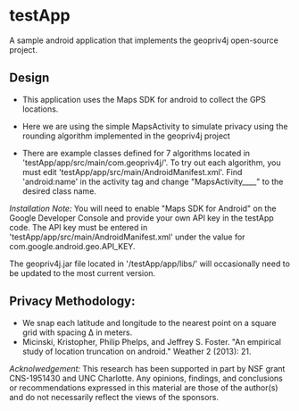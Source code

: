 # testApp
A sample android application that implements the geopriv4j open-source project.

## Design
* This application uses the Maps SDK for android to collect the GPS locations.
* Here we are using the simple MapsActivity to simulate privacy using the rounding algorithm implemented in the geopriv4j project

* There are example classes defined for 7 algorithms located in 'testApp/app/src/main/com.geopriv4j/'. To try out each algorithm, you must edit 'testApp/app/src/main/AndroidManifest.xml'. Find 'android:name' in the activity tag and change "MapsActivity____" to the desired class name.


*Installation Note:* You will need to enable "Maps SDK for Android" on the Google Developer Console and provide your own API key in the testApp code. The API key must be entered in 'testApp/app/src/main/AndroidManifest.xml' under the value for com.google.android.geo.API_KEY.

The geopriv4j.jar file located in '/testApp/app/libs/' will occasionally need to be updated to the most current version.


## Privacy Methodology:
* We snap each latitude and longitude to the nearest point on a square grid with spacing ∆ in meters.
* Micinski, Kristopher, Philip Phelps, and Jeffrey S. Foster. "An empirical study of location truncation on android." Weather 2 (2013): 21.


*Acknolwedgement:* This research has been supported in part by NSF grant CNS-1951430 and UNC Charlotte. Any opinions, findings, and conclusions or recommendations expressed in this material are those of the author(s) and do not necessarily reflect the views of the sponsors.
